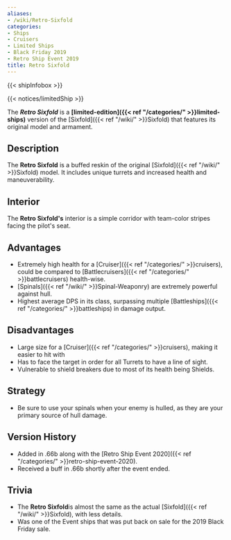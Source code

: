 ```yaml
---
aliases:
- /wiki/Retro-Sixfold
categories:
- Ships
- Cruisers
- Limited Ships
- Black Friday 2019
- Retro Ship Event 2019
title: Retro Sixfold
---  
```


{{< shipInfobox >}}   

{{< notices/limitedShip >}} 

The **_Retro Sixfold_** is a **[limited-edition]({{< ref "/categories/" >}}limited-ships)** version of the [Sixfold]({{< ref "/wiki/" >}}Sixfold) that features its original model and armament. 

## Description

The **Retro Sixfold** is a buffed reskin of the original [Sixfold]({{< ref "/wiki/" >}}Sixfold) model. It includes unique turrets and increased health and maneuverability.

## Interior

The **Retro Sixfold's** interior is a simple corridor with team-color stripes facing the pilot's seat.

## Advantages

- Extremely high health for a [Cruiser]({{< ref "/categories/" >}}cruisers), could be compared to [Battlecruisers]({{< ref "/categories/" >}}battlecruisers) health-wise.
- [Spinals]({{< ref "/wiki/" >}}Spinal-Weaponry) are extremely powerful against hull.
- Highest average DPS in its class, surpassing multiple [Battleships]({{< ref "/categories/" >}}battleships) in damage output.

## Disadvantages

- Large size for a [Cruiser]({{< ref "/categories/" >}}cruisers), making it easier to hit with
- Has to face the target in order for all Turrets to have a line of sight.
- Vulnerable to shield breakers due to most of its health being Shields.

## Strategy

- Be sure to use your spinals when your enemy is hulled, as they are your primary source of hull damage.

## Version History 

- Added in .66b along with the [Retro Ship Event 2020]({{< ref "/categories/" >}}retro-ship-event-2020).
- Received a buff in .66b shortly after the event ended.

## Trivia

- The **Retro Sixfold**is almost the same as the actual [Sixfold]({{< ref "/wiki/" >}}Sixfold), with less details.
- Was one of the Event ships that was put back on sale for the 2019 Black Friday sale.